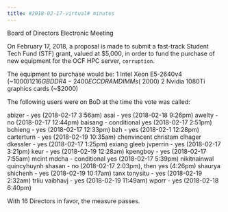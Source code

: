 ```yaml
---
title: #2018-02-17-virtual# minutes
---
```

Board of Directors Electronic Meeting

On February 17, 2018, a proposal is made to submit
a fast-track Student Tech Fund (STF) grant, valued
at $5,000, in order to fund the purchase of new
equipment for the OCF HPC server, `corruption`.

The equipment to purchase would be:
1 Intel Xeon E5-2640v4 (~$1000)
12 16GB DDR4-2400 ECC DRAM DIMMs (~$2000)
2 Nvidia 1080Ti graphics cards (~$2000)

The following users were on BoD at the time the vote
was called:

abizer - yes (2018-02-17 3:56am)
asai - yes (2018-02-18 9:26pm)
awelty - no (2018-02-17 12:44pm)
baisang - conditional yes (2018-02-17 2:51pm)
bchieng - yes (2018-02-17 12:33pm)
bzh - yes (2018-02-1 12:28pm)
carterturn - yes (2018-02-19 10:35am)
chenvincent
christam
clhager
dkessler - yes (2018-02-17 1:25pm)
exiang
gleeb
jvperrin - yes (2018-02-17 3:21pm)
keur - yes (2018-02-19 12:28am)
kpengboy - yes (2018-02-17 7:55am)
mcint
mdcha - conditional yes (2018-02-17 5:39pm)
nikitnainwal
quincyhuynh
shasan - no (2018-02-17 2:03pm), then yes (4:26pm)
shaurya
shichenh - yes (2018-02-19 10:17am)
tanx
tonysitu - yes (2018-02-19 2:32am)
trliu
vaibhavj - yes (2018-02-19 11:49am)
wporr - yes (2018-02-18 6:40pm)

With 16 Directors in favor, the measure passes.
